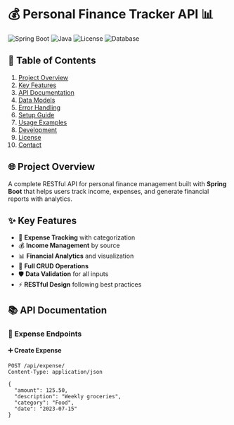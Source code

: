 # 💰 Personal Finance Tracker API 📊

![Spring Boot](https://img.shields.io/badge/Spring_Boot-3.1.5-green)
![Java](https://img.shields.io/badge/Java-17-blue)
![License](https://img.shields.io/badge/License-MIT-yellow)
![Database](https://img.shields.io/badge/MySQL-8.0-orange)

## 📖 Table of Contents
1. [Project Overview](#-project-overview)
2. [Key Features](#-key-features)
3. [API Documentation](#-api-documentation)
4. [Data Models](#-data-models)
5. [Error Handling](#-error-handling)
6. [Setup Guide](#-setup-guide)
7. [Usage Examples](#-usage-examples)
8. [Development](#-development)
9. [License](#-license)
10. [Contact](#-contact)

## 🌐 Project Overview
A complete RESTful API for personal finance management built with **Spring Boot** that helps users track income, expenses, and generate financial reports with analytics.

## ✨ Key Features
- 💸 **Expense Tracking** with categorization
- 💰 **Income Management** by source
- 📊 **Financial Analytics** and visualization
- 🔄 **Full CRUD Operations**
- 🛡️ **Data Validation** for all inputs
- ⚡ **RESTful Design** following best practices

## 📚 API Documentation

### 💸 Expense Endpoints

#### ➕ Create Expense
```http
POST /api/expense/
Content-Type: application/json

{
  "amount": 125.50,
  "description": "Weekly groceries",
  "category": "Food",
  "date": "2023-07-15"
}




